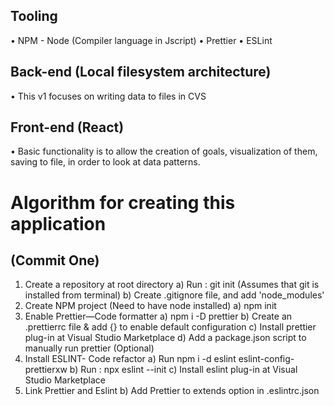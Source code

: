 ## Tooling

• NPM - Node (Compiler language in Jscript)
• Prettier
• ESLint

## Back-end (Local filesystem architecture)

• This v1 focuses on writing data to files in CVS

## Front-end (React)

• Basic functionality is to allow the creation of goals, visualization of them, saving to file, in order to look at data patterns.

# Algorithm for creating this application

## (Commit One)

1. Create a repository at root directory
   a) Run : git init (Assumes that git is installed from terminal)
   b) Create .gitignore file, and add 'node_modules'
2. Create NPM project (Need to have node installed)
   a) npm init
3. Enable Prettier—Code formatter
   a) npm i -D prettier
   b) Create an .prettierrc file & add {} to enable default configuration
   c) Install prettier plug-in at Visual Studio Marketplace
   d) Add a package.json script to manually run prettier (Optional)
4. Install ESLINT- Code refactor
   a) Run npm i -d eslint eslint-config-prettierxw
   b) Run : npx eslint --init
   c) Install eslint plug-in at Visual Studio Marketplace
5. Link Prettier and Eslint
   b) Add Prettier to extends option in .eslintrc.json
